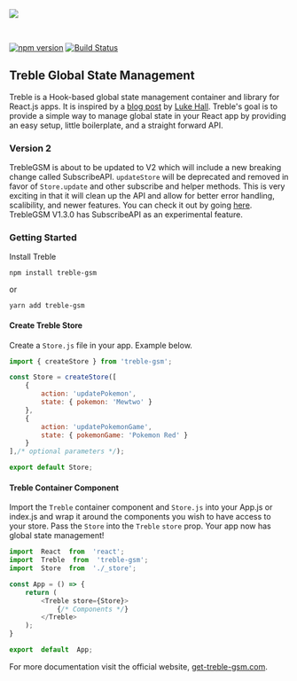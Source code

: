 
<div><img src='https://hjrdave.github.io/get-treble-gsm/static/bd3520df0df3356f8a53c4588b0b285c/f3583/banner-readme.png' /></div>
<p>&nbsp;</p>

[![npm version](https://badge.fury.io/js/treble-gsm.svg)](https://badge.fury.io/js/treble-gsm) 
[![Build Status](https://mediafish.visualstudio.com/Treble-GSM/_apis/build/status/hjrdave.treble-gsm?branchName=master)](https://mediafish.visualstudio.com/Treble-GSM/_build/latest?definitionId=5&branchName=master)


## Treble Global State Management

Treble is a Hook-based global state management container and library for React.js apps. It is inspired by a [blog post](https://medium.com/simply/state-management-with-react-hooks-and-context-api-at-10-lines-of-code-baf6be8302c) by [Luke Hall](https://medium.com/@luke.hall).  Treble's goal is to provide a simple way to manage global state in your React app by providing an easy setup, little boilerplate, and a straight forward API.

### Version 2
TrebleGSM is about to be updated to V2 which will include a new breaking change called SubscribeAPI. `updateStore` will be deprecated and removed in favor of `Store.update` and other subscribe and helper methods. This is very exciting in that it will clean up the API and allow for better error handling, scalibility, and newer features. You can check it out by going [here](https://treblegsm.org/api/experimental/subscribe-api). TrebleGSM V1.3.0 has SubscribeAPI as an experimental feature.

### Getting Started

Install Treble

```
npm install treble-gsm
```
or
```
yarn add treble-gsm
```

#### Create Treble Store
Create a `Store.js` file in your app.  Example below.

```javascript
import { createStore } from 'treble-gsm';

const Store = createStore([
    {
        action: 'updatePokemon',
        state: { pokemon: 'Mewtwo' }
    },
    {
        action: 'updatePokemonGame',
        state: { pokemonGame: 'Pokemon Red' }
    }
],/* optional parameters */);

export default Store;
```

#### Treble Container Component

Import the `Treble` container component and `Store.js` into your App.js or index.js and wrap it around the components you wish to have access to your store. Pass the `Store` into the `Treble` `store` prop. Your app now has global state management!

```javascript
import  React  from  'react';
import  Treble  from  'treble-gsm';
import  Store  from  './_store';

const App = () => {
    return (
        <Treble store={Store}>
            {/* Components */}
        </Treble>
    );
}

export  default  App;
```


For more documentation visit the official website, [get-treble-gsm.com](https://hjrdave.github.io/get-treble-gsm).



